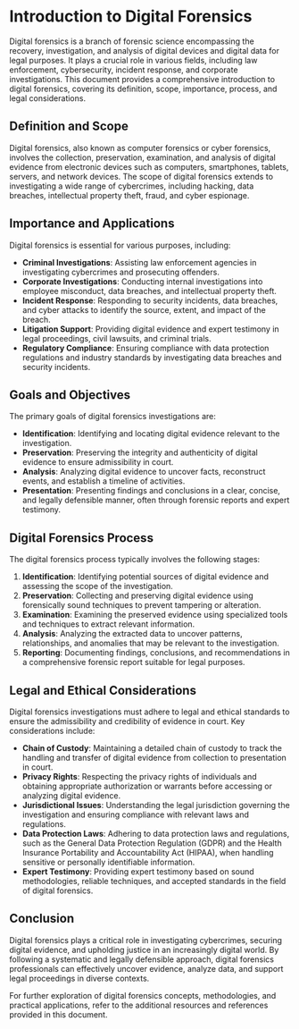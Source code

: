# Introduction to Digital Forensics

Digital forensics is a branch of forensic science encompassing the recovery, investigation, and analysis of digital devices and digital data for legal purposes. It plays a crucial role in various fields, including law enforcement, cybersecurity, incident response, and corporate investigations. This document provides a comprehensive introduction to digital forensics, covering its definition, scope, importance, process, and legal considerations.

## Definition and Scope

Digital forensics, also known as computer forensics or cyber forensics, involves the collection, preservation, examination, and analysis of digital evidence from electronic devices such as computers, smartphones, tablets, servers, and network devices. The scope of digital forensics extends to investigating a wide range of cybercrimes, including hacking, data breaches, intellectual property theft, fraud, and cyber espionage.

## Importance and Applications

Digital forensics is essential for various purposes, including:

- **Criminal Investigations**: Assisting law enforcement agencies in investigating cybercrimes and prosecuting offenders.
- **Corporate Investigations**: Conducting internal investigations into employee misconduct, data breaches, and intellectual property theft.
- **Incident Response**: Responding to security incidents, data breaches, and cyber attacks to identify the source, extent, and impact of the breach.
- **Litigation Support**: Providing digital evidence and expert testimony in legal proceedings, civil lawsuits, and criminal trials.
- **Regulatory Compliance**: Ensuring compliance with data protection regulations and industry standards by investigating data breaches and security incidents.

## Goals and Objectives

The primary goals of digital forensics investigations are:

- **Identification**: Identifying and locating digital evidence relevant to the investigation.
- **Preservation**: Preserving the integrity and authenticity of digital evidence to ensure admissibility in court.
- **Analysis**: Analyzing digital evidence to uncover facts, reconstruct events, and establish a timeline of activities.
- **Presentation**: Presenting findings and conclusions in a clear, concise, and legally defensible manner, often through forensic reports and expert testimony.

## Digital Forensics Process

The digital forensics process typically involves the following stages:

1. **Identification**: Identifying potential sources of digital evidence and assessing the scope of the investigation.
2. **Preservation**: Collecting and preserving digital evidence using forensically sound techniques to prevent tampering or alteration.
3. **Examination**: Examining the preserved evidence using specialized tools and techniques to extract relevant information.
4. **Analysis**: Analyzing the extracted data to uncover patterns, relationships, and anomalies that may be relevant to the investigation.
5. **Reporting**: Documenting findings, conclusions, and recommendations in a comprehensive forensic report suitable for legal purposes.

## Legal and Ethical Considerations

Digital forensics investigations must adhere to legal and ethical standards to ensure the admissibility and credibility of evidence in court. Key considerations include:

- **Chain of Custody**: Maintaining a detailed chain of custody to track the handling and transfer of digital evidence from collection to presentation in court.
- **Privacy Rights**: Respecting the privacy rights of individuals and obtaining appropriate authorization or warrants before accessing or analyzing digital evidence.
- **Jurisdictional Issues**: Understanding the legal jurisdiction governing the investigation and ensuring compliance with relevant laws and regulations.
- **Data Protection Laws**: Adhering to data protection laws and regulations, such as the General Data Protection Regulation (GDPR) and the Health Insurance Portability and Accountability Act (HIPAA), when handling sensitive or personally identifiable information.
- **Expert Testimony**: Providing expert testimony based on sound methodologies, reliable techniques, and accepted standards in the field of digital forensics.

## Conclusion

Digital forensics plays a critical role in investigating cybercrimes, securing digital evidence, and upholding justice in an increasingly digital world. By following a systematic and legally defensible approach, digital forensics professionals can effectively uncover evidence, analyze data, and support legal proceedings in diverse contexts.

For further exploration of digital forensics concepts, methodologies, and practical applications, refer to the additional resources and references provided in this document.
